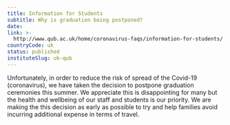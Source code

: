 ```yaml
---
title: Information for Students
subtitle: Why is graduation being postponed?
date:  
link: >-
  http://www.qub.ac.uk/home/coronavirus-faqs/information-for-students/
countryCode: uk
status: published
instituteSlug: uk-qub
---
```

Unfortunately, in order to reduce the risk of spread of the Covid-19 (coronavirus), we have taken the decision to postpone graduation ceremonies this summer. We appreciate this is disappointing for many but the health and wellbeing of our staff and students is our priority. We are making the this decision as early as possible to try and help families avoid incurring additional expense in terms of travel.
